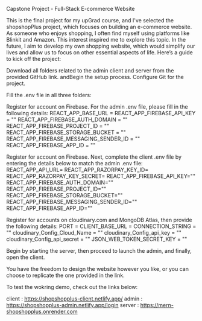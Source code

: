 Capstone Project - Full-Stack E-commerce Website

This is the final project for my upGrad course, and I've selected the shopshopPlus project, which focuses on building an e-commerce website.
As someone who enjoys shopping, I often find myself using platforms like Blinkit and Amazon. This interest inspired me to explore this topic. In the future, I aim to develop my own shopping website, which would simplify our lives and allow us to focus on other essential aspects of life.
Here’s a guide to kick off the project:

Download all folders related to the admin client and server from the provided GitHub link. andBegin the setup process.
Configure Git for the project.

Fill the .env file in all three folders:

Register for account on Firebase. For the admin .env file, please fill in the following details:
REACT_APP_BASE_URL = 
REACT_APP_FIREBASE_API_KEY = ""
REACT_APP_FIREBASE_AUTH_DOMAIN = ""
REACT_APP_FIREBASE_PROJECT_ID = ""
REACT_APP_FIREBASE_STORAGE_BUCKET = ""
REACT_APP_FIREBASE_MESSAGING_SENDER_ID = ""
REACT_APP_FIREBASE_APP_ID = ""

Register for account on Firebase. Next, complete the client .env file by entering the details below to match the admin .env file:
REACT_APP_API_URL=
REACT_APP_RAZORPAY_KEY_ID=
REACT_APP_RAZORPAY_KEY_SECRET=
REACT_APP_FIREBASE_API_KEY=""
REACT_APP_FIREBASE_AUTH_DOMAIN=""
REACT_APP_FIREBASE_PROJECT_ID=""
REACT_APP_FIREBASE_STORAGE_BUCKET=""
REACT_APP_FIREBASE_MESSAGING_SENDER_ID=""
REACT_APP_FIREBASE_APP_ID=""

Register for accounts on cloudinary.com and MongoDB Atlas, then provide the following details:
PORT =
CLIENT_BASE_URL =
CONNECTION_STRING = ""
cloudinary_Config_Cloud_Name = ""
cloudinary_Config_api_key = ""
cloudinary_Config_api_secret = ""
JSON_WEB_TOKEN_SECRET_KEY = ""
 
Begin by starting the server, then proceed to launch the admin, and finally, open the client.

You have the freedom to design the website however you like, or you can choose to replicate the one provided in the link.

To test the wokring demo, check out the links below:

client : https://shopshopplus-client.netlify.app/
admin : https://shopshopplus-admin.netlify.app/login
server : https://mern-shopshopplus.onrender.com

